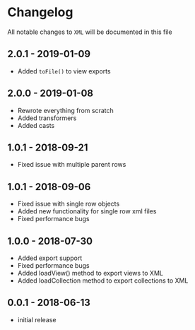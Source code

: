 # Changelog

All notable changes to `XML` will be documented in this file

## 2.0.1 - 2019-01-09

- Added `toFile()` to view exports

## 2.0.0 - 2019-01-08

- Rewrote everything from scratch
- Added transformers
- Added casts


## 1.0.1 - 2018-09-21

- Fixed issue with multiple parent rows

## 1.0.1 - 2018-09-06

- Fixed issue with single row objects
- Added new functionality for single row xml files
- Fixed performance bugs

## 1.0.0 - 2018-07-30

- Added export support
- Fixed performance bugs
- Added loadView() method to export views to XML
- Added loadCollection method to export collections to XML



## 0.0.1 - 2018-06-13

- initial release
